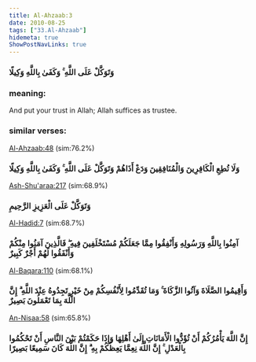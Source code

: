 ```yaml
---
title: Al-Ahzaab:3
date: 2010-08-25
tags: ["33.Al-Ahzaab"]
hidemeta: true 
ShowPostNavLinks: true 
---
```

### وَتَوَكَّلْ عَلَى اللَّهِ ۚ وَكَفَىٰ بِاللَّهِ وَكِيلًا
### meaning: 
And put your trust in Allah; Allah suffices as trustee.
### similar verses: 

[Al-Ahzaab:48](/33/48) (sim:76.2%)

### وَلَا تُطِعِ الْكَافِرِينَ وَالْمُنَافِقِينَ وَدَعْ أَذَاهُمْ وَتَوَكَّلْ عَلَى اللَّهِ ۚ وَكَفَىٰ بِاللَّهِ وَكِيلًا

[Ash-Shu'araa:217](/26/217) (sim:68.9%)

### وَتَوَكَّلْ عَلَى الْعَزِيزِ الرَّحِيمِ

[Al-Hadid:7](/57/7) (sim:68.7%)

### آمِنُوا بِاللَّهِ وَرَسُولِهِ وَأَنْفِقُوا مِمَّا جَعَلَكُمْ مُسْتَخْلَفِينَ فِيهِ ۖ فَالَّذِينَ آمَنُوا مِنْكُمْ وَأَنْفَقُوا لَهُمْ أَجْرٌ كَبِيرٌ

[Al-Baqara:110](/2/110) (sim:68.1%)

### وَأَقِيمُوا الصَّلَاةَ وَآتُوا الزَّكَاةَ ۚ وَمَا تُقَدِّمُوا لِأَنْفُسِكُمْ مِنْ خَيْرٍ تَجِدُوهُ عِنْدَ اللَّهِ ۗ إِنَّ اللَّهَ بِمَا تَعْمَلُونَ بَصِيرٌ

[An-Nisaa:58](/4/58) (sim:65.8%)

### إِنَّ اللَّهَ يَأْمُرُكُمْ أَنْ تُؤَدُّوا الْأَمَانَاتِ إِلَىٰ أَهْلِهَا وَإِذَا حَكَمْتُمْ بَيْنَ النَّاسِ أَنْ تَحْكُمُوا بِالْعَدْلِ ۚ إِنَّ اللَّهَ نِعِمَّا يَعِظُكُمْ بِهِ ۗ إِنَّ اللَّهَ كَانَ سَمِيعًا بَصِيرًا
